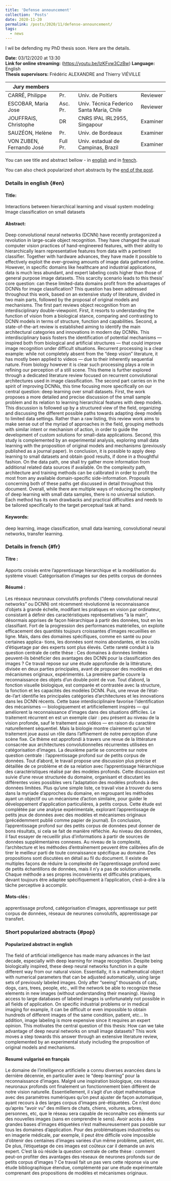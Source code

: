 ```yaml
---
title: 'Defense announcement'
collection: 'Posts'
date: 2020-11-20
permalink: /posts/2020/11/defense-announcement/
tags:
  - news
---
```

I wil be defending my PhD thesis soon. Here are the details.

**Date:** 03/12/2020 at 13:30  
**Link for online streaming:** (https://youtu.be/IzKFvw3CzBw)
**Language:** English  
**Thesis supervisors:**
Frédéric ALEXANDRE and Thierry VIÉVILLE

| Jury members             |          |                                           |          |
|--------------------------|----------|-------------------------------------------|----------|
| CARRÉ, Philippe          | Pr.      | Univ. de Poitiers                         | Reviewer |
| ESCOBAR, Maria Jose      | Asc. Pr. | Univ. Técnica Federico Santa María, Chile | Reviewer |
| JOUFFRAIS, Christophe    | DR       | CNRS IPAL IRL2955, Singapour              | Examiner |
| SAUZÉON, Helène          | Pr.      | Univ. de Bordeaux                         | Examiner |
| VON ZUBEN, Fernando José | Full Pr. | Univ. estadual de Campinas, Brazil        | Examiner |

You can see title and abstract bellow - in [english](#en) and in [french](fr).

You can also check popularized short abstracts by the [end of the post](#pop).

### Details in english {#en}

#### Title: 
Interactions between hierarchical learning and visual system modeling: Image classification on small datasets

#### Abstract: 
Deep convolutional neural networks (DCNN) have recently protagonized a revolution in large-scale object recognition. They have changed the usual computer vision practices of hand-engineered
features, with their ability to hierarchically learn representative features from data with a pertinent
classifier. Together with hardware advances, they have made it possible to effectively exploit the
ever-growing amounts of image data gathered online. However, in specific domains like healthcare
and industrial applications, data is much less abundant, and expert labeling costs higher than those of
general purpose image datasets. This scarcity scenario leads to this thesis’ core question: can these
limited-data domains profit from the advantages of DCNNs for image classification? This question
has been addressed throughout this work, based on an extensive study of literature, divided in two
main parts, followed by the proposal of original models and mechanisms.
The first part reviews object recognition from an interdisciplinary double-viewpoint. First, it
resorts to understanding the function of vision from a biological stance, comparing and contrasting
to DCNN models in terms of structure, function and capabilities. Second, a state-of-the-art review
is established aiming to identify the main architectural categories and innovations in modern day
DCNNs. This interdisciplinary basis fosters the identification of potential mechanisms — inspired
both from biological and artificial structures — that could improve image recognition under difficult
situations. Recurrent processing is a clear example: while not completely absent from the “deep vision”
literature, it has mostly been applied to videos — due to their inherently sequential nature. From
biology however it is clear such processing plays a role in refining our perception of a still scene. This
theme is further explored through a dedicated literature review focused on recurrent convolutional
architectures used in image classification.
The second part carries on in the spirit of improving DCNNs, this time focusing more specifically
on our central question: deep learning over small datasets. First, the work proposes a more detailed
and precise discussion of the small sample problem and its relation to learning hierarchical features
with deep models. This discussion is followed up by a structured view of the field, organizing and
discussing the different possible paths towards adapting deep models to limited data settings. Rather
than a raw listing, this review work aims to make sense out of the myriad of approaches in the field,
grouping methods with similar intent or mechanism of action, in order to guide the development of
custom solutions for small-data applications. Second, this study is complemented by an experimental
analysis, exploring small data learning with the proposition of original models and mechanisms
(previously published as a journal paper).
In conclusion, it is possible to apply deep learning to small datasets and obtain good results, if
done in a thoughtful fashion. On the data path, one shall try gather more information from additional
related data sources if available. On the complexity path, architecture and training methods can be
calibrated in order to profit the most from any available domain-specific side-information. Proposals
concerning both of these paths get discussed in detail throughout this document. Overall, while there
are multiple ways of reducing the complexity of deep learning with small data samples, there is no
universal solution. Each method has its own drawbacks and practical difficulties and needs to be
tailored specifically to the target perceptual task at hand.

#### Keywords: 
deep learning, image classification, small data learning, convolutional neural networks,
transfer learning.



### Details in french {#fr}

#### Titre : 
Apports croisés entre l’apprentissage hierarchique et la modélisation du système visuel: Catégorisation d’images sur des petits corpus de données


#### Résumé :
Les réseaux neuronaux convolutifs profonds (“deep convolutional neural networks” ou DCNN)
ont récemment révolutionné la reconnaissance d’objets à grande échelle, modifiant les pratiques en
vision par ordinateur, consistant à définir des caractéristiques représentatives “à la main”, désormais
apprises de façon hiérarchique à partir des données, tout en les classifiant. Fort de la progression
des performances matérielles, on exploite efficacement des quantités toujours croissantes d’images
recueillies en ligne. Mais, dans des domaines spécifiques, comme en santé ou pour certaines applica-
tions, les données sont moins abondantes, et les coûts d’étiquetage par des experts sont plus élevés.
Cette rareté conduit à la question centrale de cette thèse : Ces domaines à données limitées peuvent-ils
bénéficier des avantages des DCNN pour la classification des images ? Ce travail repose sur une étude
approfondie de la littérature, divisée en deux parties principales, avant de proposer des modèles et
des mécanismes originaux, expérimentés.
La première partie couvre la reconnaissance des objets d’un double point de vue. Tout d’abord, la
fonction visuelle biologique, est comparée et contrastée avec la structure, la fonction et les capacités des
modèles DCNN. Puis, une revue de l’état-de-l’art identifie les principales catégories d’architectures
et les innovations dans les DCNN récents. Cette base interdisciplinaire favorise l’identification des
mécanismes — biologiquement et artificiellement inspirés — qui améliorent la reconnaissance d’images
dans des situations difficiles. Le traitement récurrent en est un exemple clair : peu présent au niveau
de la vision profonde, sauf le traitement aux vidéos — en raison du caractère naturellement séquentiel.
Mais la biologie montre clairement qu’un tel traitement joue aussi un rôle dans l’affinement de notre
perception d’une scène fixe. Ce thème est approfondi à travers une revue de la littérature consacrée
aux architectures convolutionnelles récurrentes utilisées en catégorisation d’images.
La deuxième partie se concentre sur notre question centrale : l’apprentissage profond sur de
petits corpus de données. Tout d’abord, le travail propose une discussion plus précise et détaillée
de ce problème et de sa relation avec l’apprentissage hiérarchique des caractéristiques réalisé par
des modèles profonds. Cette discussion est suivie d’une revue structurée du domaine, organisant et
discutant les différentes voies possibles vers l’adaptation des modèles profonds à des données limitées.
Plus qu’une simple liste, ce travail vise à trouver du sens dans la myriade d’approches du domaine,
en regroupant les méthodes ayant un objectif ou un mécanisme d’action similaire, pour guider le
développement d’application particulières, à petits corpus. Cette étude est complétée par une analyse
expérimentale, explorant l’apprentissage de petits jeux de données avec des modèles et mécanismes
originaux (précédemment publié comme papier de journal).
En conclusion, l’apprentissage profond sur des petits corpus de données peut donner de bons
résultats, si cela se fait de manière réfléchie. Au niveau des données, il faut essayer de recueillir plus
d’informations à partir de sources de données supplémentaires connexes. Au niveau de la complexité,
l’architecture et les méthodes d’entraînement peuvent être calibrées afin de tirer le meilleur parti
de toute connaissance spécifique au domaine. Des propositions sont discutées en détail au fil du
document. Il existe de multiples façons de réduire la complexité de l’apprentissage profond avec de
petits échantillons de données, mais il n’y a pas de solution universelle. Chaque méthode a ses propres
inconvénients et difficultés pratiques, devant toujours être adaptée spécifiquement à l’application,
c’est-à-dire à la tâche perceptive à accomplir.
#### Mots-clés : 
apprentissage profond, catégorisation d’images, apprentissage sur petit corpus de données,
réseaux de neurones convolutifs, apprentissage par transfert.

### Short popularized abstracts {#pop}

#### Popularized abstract in english

The field of artificial intelligence has made many advances in the last
decade, especially with deep learning for image recognition. Despite being biologically inspired, these
deep neural networks function in a quite different way from our natural vision. Essentially, it is a
mathematical object with numerical parameters that can be adjusted automatically, using large sets of
previously labeled images. Only after “seeing” thousands of cats, dogs, cars, trees, people, etc., will the
network be able to recognize these elements in new images (without understanding their meaning).
Having access to large databases of labeled images is unfortunately not possible in all fields of
application. On specific industrial problems or in medical imaging for example, it can be difficult or
even impossible to obtain hundreds of different images of the same condition, patient, etc... In addition,
image labeling is more expensive since it requires an expert opinion.
This motivates the central question of this thesis: How can we take advantage of deep neural
networks on small image datasets? This work moves a step towards this answer through an extensive
literature review, complemented by an experimental study including the proposition of original models
and mechanisms.

#### Resumé vulgarisé en français
Le domaine de l’intelligence artificielle a connu diverses avancées
dans la dernière décennie, en particulier avec le “deep learning” pour la reconnaissance d’images.
Malgré une inspiration biologique, ces réseaux neuronaux profonds ont finalement un fonctionnement
bien différent de notre vision naturelle. Essentiellement, il s’agit d’un objet mathématique avec des
paramètres numériques qu’on peut ajuster de façon automatique, ayant recours à des larges corpus
d’images pré-étiquetées. Ce n’est donc qu’après “avoir vu” des milliers de chats, chiens, voitures,
arbres, personnes, etc, que le réseau sera capable de reconnaître ces éléments sur des nouvelles images
(sans en comprendre le sens).
Avoir accès à des grandes bases d’images étiquetées n’est malheureusement pas possible sur
tous les domaines d’application. Pour des problématiques industrielles ou en imagerie médicale, par
exemple, il peut être difficile voire impossible d’obtenir des centaines d’images variées d’un même
problème, patient, etc. De plus, l’étiquetage de ces images est coûteux car il demande un avis expert.
C’est là où réside la question centrale de cette thèse : comment peut-on profiter des avantages des
réseaux de neurones profonds sur de petits corpus d’images ? Ce travail fait un pas vers cette réponse
via une étude bibliographique étendue, complémenté par une étude expérimentale comprenant des
propositions de modèles et mécanismes originaux.

